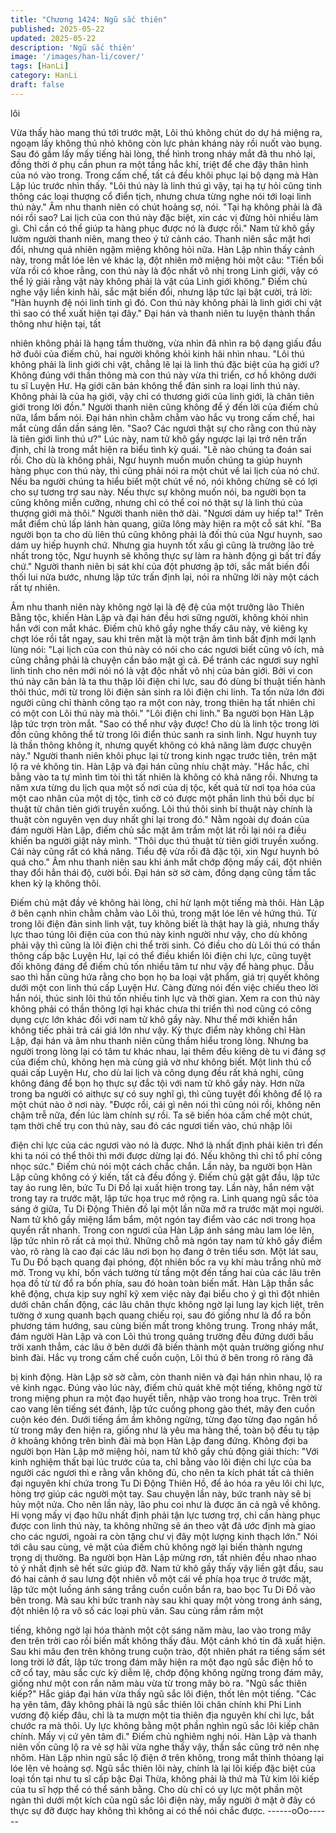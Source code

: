 ```yaml
---
title: "Chương 1424: Ngũ sắc thiên"
published: 2025-05-22
updated: 2025-05-22
description: 'Ngũ sắc thiên'
image: '/images/han-li/cover/'
tags: [HanLi]
category: HanLi
draft: false
---
```


lôi

Vừa thấy hào mang thú tới trước mặt, Lôi thú không chút do dự
há miệng ra, ngoạm lấy không thú nhỏ không còn lực phản kháng
này rồi nuốt vào bụng. Sau đó gầm lấy mấy tiếng hài lòng, thể
hình trong nháy mắt đã thu nhỏ lại, đồng thời ở phụ cần phun ra
một tầng hắc khí, triệt để che đậy thân hình của nó vào trong.
Trong cấm chế, tất cả đều khôi phục lại bộ dạng mà Hàn Lập lúc
trước nhìn thấy.
"Lôi thú này là linh thú gì vậy, tại hạ tự hỏi cũng tinh thông các loại
thượng cổ điển tịch, nhưng chưa từng nghe nói tới loại linh thú
này." Âm nhu thanh niên có chút hoảng sợ, nói.
"Tại hạ không phải là đã nói rồi sao? Lai lịch của con thú này đặc
biệt, xin các vị đừng hỏi nhiều làm gì. Chỉ cần có thể giúp ta hàng
phục được nó là được rồi." Nam tử khô gầy lườm người thanh
niên, mang theo ý tứ cảnh cáo.
Thanh niên sắc mặt hơi đổi, nhưng quả nhiên ngậm miệng không
hỏi nữa.
Hàn Lập nhìn thấy cảnh này, trong mắt lóe lên vẻ khác lạ, đột
nhiên mở miệng hỏi một câu: "Tiền bối vừa rồi có khoe rằng, con
thú này là độc nhất vô nhị trong Linh giới, vậy có thể lý giải rằng
vật này không phải là vật của Linh giới không."
Điếm chủ nghe vậy liền kinh hãi, sắc mặt biến đổi, nhưng lập tức
lại bật cười, trả lời: "Hàn huynh đệ nói linh tinh gì đó. Con thú này
không phải là linh giới chi vật thì sao có thể xuất hiện tại đây."
Đại hán và thanh niên tu luyện thành thần thông như hiện tại, tất

nhiên không phải là hạng tầm thường, vừa nhìn đã nhìn ra bộ
dạng giấu đầu hở đuôi của điếm chủ, hai người không khỏi kinh
hãi nhìn nhau.
"Lôi thú không phải là linh giới chi vật, chẳng lẽ lại là linh thú đặc
biệt của hạ giới ư? Không đúng với thần thông mà con thú này
vừa thi triển, cơ hồ không dưới tu sĩ Luyện Hư. Hạ giới căn bản
không thể đản sinh ra loại linh thú này. Không phải là của hạ giới,
vậy chỉ có thương giới của linh giới, là chân tiên giới trong lời
đồn."
Người thanh niên cũng không để ý đến lời của điếm chủ nữa, lẩm
bẩm nói.
Đại hán nhìn chằm chằm vào hắc vụ trong cấm chế, hai mắt cùng
dần dần sáng lên.
"Sao? Các ngươi thật sự cho rằng con thú này là tiên giới linh thú
ư?" Lúc này, nam tử khô gầy ngược lại lại trở nên trấn định, chỉ là
trong mắt hiện ra biểu tình kỳ quái.
"Lẽ nào chúng ta đoán sai rồi. Cho dù là không phải, Ngư huynh
muốn muốn chúng ta giúp huynh hàng phục con thú này, thì cũng
phải nói ra một chút về lai lịch của nó chứ. Nếu ba người chúng ta
hiểu biết một chút về nó, nói không chừng sẽ có lợi cho sự tương
trợ sau này. Nếu thực sự không muốn nói, ba người bọn ta cũng
không miễn cưỡng, nhưng chỉ có thể coi nó thật sự là linh thú của
thượng giới mà thôi." Người thanh niên thở dài.
"Ngươi dám uy hiếp ta!" Trên mắt điểm chủ lấp lánh hàn quang,
giữa lông mày hiện ra một cỗ sát khí.
"Ba người bọn ta cho dù liên thủ cũng không phải là đối thủ của
Ngư huynh, sao dám uy hiếp huynh chứ. Nhưng gia huynh tốt xấu
gì cũng là trưởng lão trẻ nhất trong tộc, Ngư huynh sẽ không thực
sự làm ra hành động gì bất trí đấy chứ." Người thanh niên bị sát
khí của đột phương ập tới, sắc mắt biến đổi thối lui nửa bước,
nhưng lập tức trấn định lại, nói ra những lời này một cách rất tự
nhiên.

Âm nhu thanh niên này không ngờ lại là đệ đệ của một trưởng lão
Thiên Bằng tộc, khiến Hàn Lập và đại hán đều hơi sững người,
không khỏi nhìn hắn với con mắt khác.
Điếm chủ khô gầy nghe thấy câu này, vẻ kiêng kỵ chợt lóe rồi tắt
ngay, sau khi trên mặt là một trận âm tình bất định mới lạnh lùng
nói: "Lại lịch của con thú này có nói cho các ngươi biết cũng vô
ích, mà cũng chẳng phải là chuyện cần bảo mật gì cả. Để tránh
các ngươi suy nghĩ linh tinh cho nên mới nói nó là vật độc nhất vô
nhị của bản giới. Bởi vì con thú này căn bản là ta thu thập lôi điện
chi lực, sau đó dùng bí thuật tiến hành thôi thúc, mới từ trong lôi
điện sản sinh ra lôi điện chi linh. Ta tốn nửa lớn đời người cũng
chỉ thành công tạo ra một con này, trong thiên hạ tất nhiên chỉ có
một con Lôi thú này mà thôi."
"Lôi điện chi linh." Ba người bọn Hàn Lập lập tức trợn tròn mắt.
"Sao có thể như vậy được! Cho dù là linh tộc trong lời đồn cũng
không thể từ trong lôi điển thúc sanh ra sinh linh. Ngư huynh tuy
là thần thông không ít, nhưng quyết không có khả năng làm được
chuyện này." Người thanh niên khôi phục lại từ trong kinh ngạc
trước tiên, trên mặt lộ ra vẻ không tin.
Hàn Lập và đại hán cũng nhíu chặt mày.
"Hắc hắc, chỉ bằng vào ta tự mình tìm tòi thì tất nhiên là không có
khả năng rồi. Nhưng ta năm xưa từng du lịch qua một số nơi của
dị tộc, kết quả từ nơi tọa hóa của một cao nhân của một dị tộc,
tình cờ có được một phần linh thú bồi dục bí thuật từ chân tiên
giới truyền xuống. Lôi thú thôi sinh bí thuật này chính là thuật còn
nguyên vẹn duy nhất ghi lại trong đó." Nằm ngoài dự đoán của
đám người Hàn Lập, điếm chủ sắc mặt âm trầm một lát rồi lại nói
ra điều khiến ba người giật nảy mình.
"Thôi dục thú thuật từ tiên giới truyền xuống. Cái này cũng rất có
khả năng. Tiểu đệ vừa rồi đã đặc tội, xin Ngư huynh bỏ quá cho."
Âm nhu thanh niên sau khi ánh mắt chớp động mấy cái, đột nhiên
thay đổi hẳn thái độ, cười bồi. Đại hán sờ sờ càm, đồng dạng
cũng tấm tắc khen kỳ lạ không thôi.

Điếm chủ mặt đầy vẻ không hài lòng, chỉ hừ lạnh một tiếng mà
thôi.
Hàn Lập ở bên cạnh nhìn chằm chằm vào Lôi thú, trong mặt lóe
lên vẻ hứng thú.
Từ trong lôi điện đản sinh linh vật, tuy không biết là thật hay là
giả, nhưng thấy lực thao túng lôi điện của con thú này kinh người
như vậy, cho dù không phải vậy thì cũng là lôi điện chi thể trời
sinh.
Có điều cho dù Lôi thú có thần thông cấp bậc Luyện Hư, lại có thể
điều khiển lôi điện chi lực, cũng tuyệt đối không đáng để điếm chủ
tốn nhiều tâm tư như vậy để hàng phục. Dẫu sao thì hắn cũng
hứa rằng cho bọn họ ba loại vật phẩm, giá trị quyết không dưới
một con linh thú cấp Luyện Hư. Càng đừng nói đến việc chiếu
theo lời hắn nói, thúc sinh lôi thú tốn nhiều tinh lực và thời gian.
Xem ra con thú này không phải có thần thông lợi hại khác chưa
thi triển thì nod cũng có công dụng cực lớn khác đối với nam tử
khô gầy này. Như thế mới khiến hắn không tiếc phải trả cái giá
lớn như vậy.
Kỳ thực điểm này không chỉ Hàn Lập, đại hán và âm nhu thanh
niên cũng thầm hiểu trong lòng.
Nhưng ba người trong lòng lại có tâm tư khác nhau, lại thêm đều
kiêng dè tu vi đáng sợ của điếm chủ, không hẹn mà cùng giả vờ
như không biết.
Một linh thú cổ quái cấp Luyện Hư, cho dù lai lịch và công dụng
đều rất khả nghi, cũng không đáng để bọn họ thực sự đắc tội với
nam tử khô gầy này.
Hơn nữa trong ba người có aithực sự có suy nghĩ gì, thì cũng
tuyệt đối không để lộ ra một chút nào ở nơi này.
"Được rồi, cái gì nên nói thì cũng nói rồi, không nên chậm trễ nữa,
đến lúc làm chính sự rồi. Ta sẽ biến hóa cấm chế một chút, tạm
thời chế trụ con thú này, sau đó các ngươi tiến vào, chú nhập lôi

điện chi lực của các ngươi vào nó là được. Nhớ là nhất định phải
kiên trì đến khi ta nói có thể thôi thì mới được dừng lại đó. Nếu
không thì chỉ tổ phí công nhọc sức." Điếm chủ nói một cách chắc
chắn.
Lần này, ba người bọn Hàn Lập cũng không có ý kiến, tất cả đều
đồng ý.
Điếm chủ gật gật đầu, lập tức tay áo rung lên, bức Tu Di Đồ lại
xuất hiện trong tay. Lần này, hắn ném vật trong tay ra trước mặt,
lập tức họa trục mở rộng ra.
Linh quang ngũ sắc tỏa sáng ở giữa, Tu Di Động Thiên đồ lại một
lần nữa mở ra trước mặt mọi người.
Nam tử khô gầy miệng lẩm bẩm, một ngón tay điểm vào các nơi
trong họa quyển rất nhanh.
Trong con ngươi của Hàn Lập ánh sáng màu lam lóe lên, lập tức
nhìn rõ rất cả mọi thứ.
Những chỗ mà ngón tay nam tử khô gầy điểm vào, rõ ràng là cao
đại các lâu nơi bọn họ đang ở trên tiểu sơn.
Một lát sau, Tu Du Đồ bạch quang đại phóng, đột nhiên bốc ra vụ
khí màu trắng nhũ mờ mờ. Trong vụ khí, bốn vách tường từ tầng
một đến tầng hai của các lâu trên họa đồ từ từ đổ ra bốn phía,
sau đó hoàn toàn biến mất.
Hàn Lập thần sắc khẽ động, chưa kịp suy nghĩ kỹ xem việc này
đại biểu cho ý gì thì đột nhiên dưới chân chấn động, các lâu chân
thực không ngờ lại lung lay kịch liệt, trên tường ở xung quanh
bạch quang chiếu rọi, sau đó giống như là đổ ra bốn phương tám
hướng, sau cùng biến mất trong không trung.
Trong nháy mắt, đám người Hàn Lập và con Lôi thú trong quảng
trường đều đứng dưới bầu trời xanh thẳm, các lâu ở bên dưới đã
biến thành một quản trường giống như bình đài.
Hắc vụ trong cấm chế cuồn cuộn, Lôi thú ở bên trong rõ ràng đã

bị kinh động.
Hàn Lập sờ sờ cằm, còn thanh niên và đại hán nhìn nhau, lộ ra vẻ
kinh ngạc.
Đúng vào lúc này, điếm chủ quát khẽ một tiếng, không ngờ từ
trong miệng phun ra một đạo huyết tiễn, nhập vào trong hoa trục.
Trên trời cao vang lên tiếng sét đánh, lập tức cuồng phong gào
thét, mây đen cuồn cuộn kéo đén.
Dưới tiếng ầm ầm không ngừng, từng đạo từng đạo ngân hồ từ
trong mây đen hiện ra, giống như là yêu ma hàng thế, toàn bộ
đều tụ tập ở khoảng không trên bình đài mà bọn Hàn Lập đang
đứng.
Không đợi ba người bọn Hàn Lập mở miệng hỏi, nam tử khô gầy
chủ động giải thích: "Với kinh nghiệm thất bại lúc trước của ta, chỉ
bằng vào lôi điện chi lực của ba người các ngươi thì e rằng vẫn
không đủ, cho nên ta kích phát tất cả thiên đại nguyên khí chứa
trong Tu Di Động Thiên Hồ, để ảo hóa ra yêu lôi chi lực, hòng trợ
giúp các người một tay. Sau chuyện lần này, bức tranh này sẽ bị
hủy một nửa. Cho nên lần này, lão phu coi như là được ăn cả ngã
về không. Hi vọng mấy vị đạo hữu nhất định phải tận lực tương
trợ, chỉ cần hàng phục được con linh thú này, ta không những sẽ
án theo vật đã ước định mà giao cho các ngươi, ngoài ra còn tặng
chư vị đây một lượng kinh thạch lớn."
Nói tới câu sau cùng, vẻ mặt của điếm chủ không ngờ lại biến
thành ngưng trọng dị thường.
Ba người bọn Hàn Lập mừng rơn, tất nhiên đều nhao nhao tỏ ý
nhất định sẽ hết sức giúp đỡ.
Nam tử khô gầy thấy vậy liền gật đầu, sau đó hai cảnh ở sau lưng
đột nhiên vỗ một cái về phía họa trục ở trước mặt, lập tức một
luồng ánh sáng trắng cuồn cuồn bắn ra, bao bọc Tu Di Đồ vào
bên trong.
Mà sau khi bức tranh này sau khi quay một vòng trong ánh sáng,
đột nhiên lộ ra vô số các loại phù văn. Sau cùng rầm rầm một

tiếng, không ngờ lại hóa thành một cột sáng năm màu, lao vào
trong mây đen trên trời cao rồi biến mất không thấy đâu.
Một cảnh khó tin đã xuất hiện.
Sau khi mâu đen trên không trung cuộn trào, đột nhiên phát ra
tiếng sấm sét long trời lở đất, lập tức trong đám mây hiện ra một
đạo ngũ sắc điện hồ to cỡ cổ tay, màu sắc cực kỳ diễm lệ, chớp
động không ngừng trong đám mây, giống như một con rắn năm
màu vừa từ trong mây bò ra.
"Ngũ sắc thiên kiếp?" Hắc giáp đại hán vừa thấy ngũ sắc lôi điện,
thốt lên một tiếng.
"Các hạ yên tâm, đây không phải là ngũ sắc thiên lôi chân chính
khi Phi Linh vương độ kiếp đâu, chỉ là ta mượn một tia thiên địa
nguyên khí chi lực, bắt chước ra mà thôi. Uy lực không bằng một
phần nghìn ngũ sắc lôi kiếp chân chính. Mấy vị cứ yên tâm đi."
Điếm chủ nghiêm nghị nói.
Hàn Lập và thanh niên vốn cũng lộ ra vẻ sợ hãi vừa nghe thấy
vậy, thần sắc cũng trở nên nhẹ nhõm.
Hàn Lập nhìn ngũ sắc lộ điện ở trên không, trong mắt thỉnh
thỏang lại lóe lên vẻ hoảng sợ.
Ngũ sắc thiên lôi này, chính là lại lôi kiếp đặc biệt của loại tồn tại
như tu sĩ cấp bậc Đại Thừa, không phải là thứ mà Tử kim lôi kiếp
của tu sĩ hợp thể có thể sánh bằng.
Cho dù chỉ có uy lực một phần một ngàn thì dưới một kích của
ngũ sắc lôi điện này, mấy người ở mặt ở đây có thực sự đỡ được
hay không thì không ai có thể nói chắc được.
------oOo------
